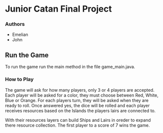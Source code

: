 # Junior Catan Final Project

### Authors
- Emelian
- John

## Run the Game
To run the game run the main method in the file game_main.java.

### How to Play
The game will ask for how many players, only 3 or 4 players are accepted.
Each player will be asked for a color, they must choose between Red, White, Blue or Orange.
For each players turn, they will be asked when they are ready to roll.
Once answered yes, the dice will be rolled and each player receives resources based on the Islands the players lairs are connected to.

With their resources layers can build Ships and Lairs in oreder to expand there resource collection.
The first player to a score of 7 wins the game.
